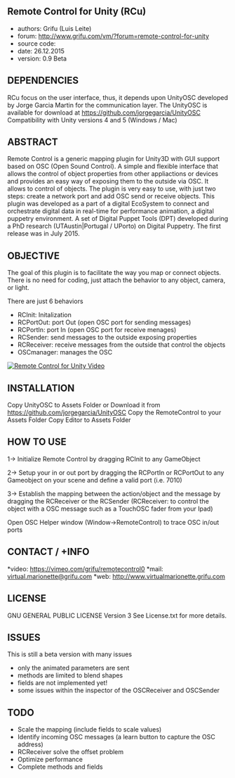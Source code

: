 Remote Control for Unity (RCu)
-----------------------------
* authors: Grifu (Luis Leite)
* forum: http://www.grifu.com/vm/?forum=remote-control-for-unity
* source code:
* date: 26.12.2015
* version: 0.9 Beta


DEPENDENCIES
------------
RCu focus on the user interface, thus, it depends upon UnityOSC developed by Jorge Garcia Martin for the communication layer.
The UnityOSC is available for download at https://github.com/jorgegarcia/UnityOSC
Compatibility with Unity versions 4 and 5 (Windows / Mac)


ABSTRACT
--------
Remote Control is a generic mapping plugin for Unity3D with GUI support based on OSC (Open Sound Control). A simple and flexible interface that allows the control of object properties from other appliactions or devices and provides an easy way of exposing them to the outside via OSC.
It allows to control of objects. The plugin is very easy to use, with just two steps: create a network port and add OSC send or receive objects. This plugin was developed as a part of a digital EcoSystem to connect and orchestrate digital data in real-time for performance animation, a digital puppetry environment. A set of Digital Puppet Tools (DPT) developed during a PhD research (UTAustin|Portugal / UPorto) on Digital Puppetry. The first release was in July 2015.


OBJECTIVE
---------
The goal of this plugin is to facilitate the way you map or connect objects. There is no need for coding, just attach the behavior to any object, camera, or light.

There are just 6 behaviors
- RCInit: Initalization
- RCPortOut: port Out (open OSC port for sending messages)
- RCPortIn: port In (open OSC port for receive menages)
- RCSender: send messages to the outside exposing properties
- RCReceiver: receive messages from the outside that control the objects
- OSCmanager: manages the OSC


[![Remote Control for Unity Video](http://i.imgur.com/B5oTlNZ.jpg?1)](https://vimeo.com/135032229 "Remote Control for Unity Video - Click to Watch!")

INSTALLATION
------------
Copy UnityOSC to Assets Folder or Download it from https://github.com/jorgegarcia/UnityOSC
Copy the RemoteControl to your Assets Folder
Copy Editor to Assets Folder


HOW TO USE
----------
1-> Initialize Remote Control by dragging RCInit to any GameObject

2-> Setup your in or out port by dragging the RCPortIn or RCPortOut to any Gameobject on your scene and define a valid port (i.e. 7010)

3-> Establish the mapping between the action/object and the message by dragging the RCReceiver or the RCSender (RCReceiver: to control the object with a OSC message such as a TouchOSC fader from your Ipad) 

Open OSC Helper window (Window->RemoteControl) to trace OSC in/out ports


CONTACT / +INFO
---------------
*video: https://vimeo.com/grifu/remotecontrol0
*mail: virtual.marionette@grifu.com
*web: http://www.virtualmarionette.grifu.com


LICENSE
-------
GNU GENERAL PUBLIC LICENSE Version 3
See License.txt for more details.


ISSUES
------
This is still a beta version with many issues
- only the animated parameters are sent
- methods are limited to blend shapes
- fields are not implemented yet!
- some issues within the inspector of the OSCReceiver and OSCSender

TODO
----
- Scale the mapping (include fields to scale values)
- Identify incoming OSC messages (a learn button to capture the OSC address)
- RCReceiver solve the offset problem
- Optimize performance
- Complete methods and fields